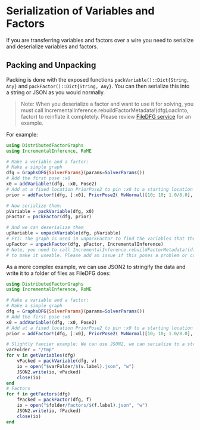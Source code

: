 # Serialization of Variables and Factors

If you are transferring variables and factors over a wire you need to serialize
and deserialize variables and factors.

## Packing and Unpacking

Packing is done with the exposed functions `packVariable()::Dict{String, Any}` and
`packFactor()::Dict{String, Any}`. You can then serialize this into a string or JSON
as you would normally.

> Note: When you deserialize a factor and want to use it for solving, you must call IncrementalInference.rebuildFactorMetadata!(dfgLoadInto, factor) to reinflate it completely. Please review [FileDFG service](src/FileDFG/services/FileDFG.jl) for an example.

For example:
```julia
using DistributedFactorGraphs
using IncrementalInference, RoME

# Make a variable and a factor:
# Make a simple graph
dfg = GraphsDFG{SolverParams}(params=SolverParams())
# Add the first pose :x0
x0 = addVariable!(dfg, :x0, Pose2)
# Add at a fixed location PriorPose2 to pin :x0 to a starting location (10,10, pi/4)
prior = addFactor!(dfg, [:x0], PriorPose2( MvNormal([10; 10; 1.0/8.0], Matrix(Diagonal([0.1;0.1;0.05].^2))) ) )

# Now serialize them:
pVariable = packVariable(dfg, x0)
pFactor = packFactor(dfg, prior)

# And we can deserialize them
upVariable = unpackVariable(dfg, pVariable)
# FYI: The graph is used in unpackFactor to find the variables that the factor links to.
upFactor = unpackFactor(dfg, pFactor, IncrementalInference)
# Note, you need to call IncrementalInference.rebuildFactorMetadata!(dfgLoadInto, factor)
# to make it useable. Please add an issue if this poses a problem or causes issues.
```

As a more complex example, we can use JSON2 to stringify the data and write it to a folder of files as FileDFG does:

```julia
using DistributedFactorGraphs
using IncrementalInference, RoME

# Make a variable and a factor:
# Make a simple graph
dfg = GraphsDFG{SolverParams}(params=SolverParams())
# Add the first pose :x0
x0 = addVariable!(dfg, :x0, Pose2)
# Add at a fixed location PriorPose2 to pin :x0 to a starting location (10,10, pi/4)
prior = addFactor!(dfg, [:x0], PriorPose2( MvNormal([10; 10; 1.0/8.0], Matrix(Diagonal([0.1;0.1;0.05].^2))) ) )

# Slightly fancier example: We can use JSON2, we can serialize to a string
varFolder = "/tmp"
for v in getVariables(dfg)
    vPacked = packVariable(dfg, v)
    io = open("$varFolder/$(v.label).json", "w")
    JSON2.write(io, vPacked)
    close(io)
end
# Factors
for f in getFactors(dfg)
    fPacked = packFactor(dfg, f)
    io = open("$folder/factors/$(f.label).json", "w")
    JSON2.write(io, fPacked)
    close(io)
end
```

